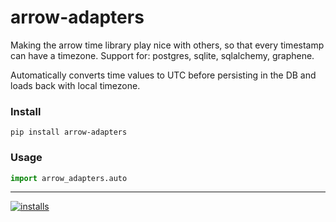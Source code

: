 arrow-adapters
======
Making the arrow time library play nice with others, so that every timestamp can have a timezone.  Support for: postgres, sqlite, sqlalchemy, graphene.

Automatically converts time values to UTC before persisting in the DB and loads back with local timezone.


### Install
```pip install arrow-adapters```


### Usage
```python
import arrow_adapters.auto
```

----
[![installs](https://img.shields.io/pypi/dm/time_adapters.svg?label=installs)](https://pypi.org/project/time_adapters)
